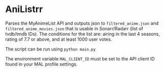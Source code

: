 # AniListrr

Parses the MyAnimeList API and outputs json to `filtered_anime.json` and `filtered_anime_movies.json` that is usable in Sonarr/Radarr (list of tvdb/tmdb IDs). The conditions for the list are: airing in the last 4 seasons, rating of 7.7 or above, and at least 1000 user votes.

The script can be run using `python main.py`

The environment variable `MAL_CLIENT_ID` must be set to the API client ID found in your MAL profile settings.
